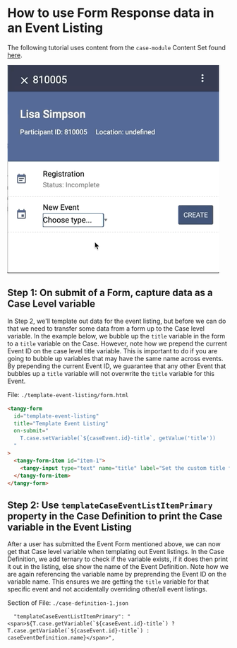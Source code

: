 # How to use Form Response data in an Event Listing

The following tutorial uses content from the `case-module` Content Set found [here](https://github.com/Tangerine-Community/Tangerine/tree/master/content-sets/case-module). 

![how-to-use-form-response-data-in-an-event-listing](./how-to-use-form-response-data-in-an-event-listing.gif)

## Step 1: On submit of a Form, capture data as a Case Level variable
In Step 2, we'll template out data for the event listing, but before we can do that we need to transfer some data from a form up to the Case level variable. In the example below, we bubble up the `title` variable in the form to a `title` variable on the Case. However, note how we prepend the current Event ID on the case level title variable. This is important to do if you are going to bubble up variables that may have the same name across events. By prepending the current Event ID, we guarantee that any other Event that bubbles up a `title` variable will not overwrite the `title` variable for this Event.

File: `./template-event-listing/form.html`
```html 
<tangy-form
  id="template-event-listing"
  title="Template Event Listing"
  on-submit="
    T.case.setVariable(`${caseEvent.id}-title`, getValue('title'))
  "
>
  <tangy-form-item id="item-1">
    <tangy-input type="text" name="title" label="Set the custom title for this event."></tangy-input>
  </tangy-form-item>
</tangy-form>
```

## Step 2: Use `templateCaseEventListItemPrimary` property in the Case Definition to print the Case variable in the Event Listing
After a user has submitted the Event Form mentioned above, we can now get that Case level variable when templating out Event listings. In the Case Definition, we add ternary to check if the variable exists, if it does then print it out in the listing, else show the name of the Event Definition. Note how we are again referencing the variable name by preprending the Event ID on the variable name. This ensures we are getting the `title` variable for that specific event and not accidentally overriding other/all event listings.

Section of File: `./case-definition-1.json`
```
  "templateCaseEventListItemPrimary": "<span>${T.case.getVariable(`${caseEvent.id}-title`) ? T.case.getVariable(`${caseEvent.id}-title`) : caseEventDefinition.name}</span>",
```

